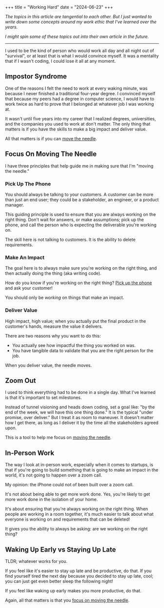 +++
title = "Working Hard"
date = "2024-06-23"
+++

*The topics in this article are tangential to each other. But I just wanted to write down some concepts around my work ethic that I've learned over the years.*

*I might spin some of these topics out into their own article in the future.*

---

I used to be the kind of person who would work all day and all night out of "survival", or at least that is what I would convince myself. It was a mentality that if I wasn't coding, I could lose it all at any moment.

## Impostor Syndrome

One of the reasons I felt the need to work at every waking minute, was because I never finished a traditional four-year degree. I convinced myself that because my peers had a degree in computer science, I would have to work twice as hard to prove that I belonged at whatever job I was working at.

It wasn't until five years into my career that I realized degrees, universities, and the companies you used to work at don't matter. The only thing that matters is if you have the skills to make a big impact and deliver value.

All that matters is if you can [move the needle](#focus-on-moving-the-needle).

## Focus On Moving The Needle

I have three principles that help guide me in making sure that I'm "moving the needle."

### Pick Up The Phone

You should always be talking to your customers. A customer can be more than just an end user; they could be a stakeholder, an engineer, or a product manager.

This guiding principle is used to ensure that you are always working on the right thing. Don't wait for answers, or make assumptions; pick up the phone, and call the person who is expecting the deliverable you're working on.

The skill here is not talking to customers. It is the ability to delete requirements.
### Make An Impact

The goal here is to always make sure you're working on the right thing, and then actually doing the thing (aka writing code).

How do you know if you're working on the right thing? [Pick up the phone](#pick-up-the-phone) and ask your customer!

You should only be *working* on things that make an impact.

### Deliver Value

High impact, high value; when you actually put the final product in the customer's hands, measure the value it delivers.

There are two reasons why you want to do this:
- You actually see how impactful the thing you worked on was.
- You have tangible data to validate that you are the right person for the job.

When you deliver value, the needle moves.

## Zoom Out

I used to think everything had to be done in a single day. What I've learned is that it's important to set milestones.

Instead of tunnel visioning and heads down coding, set a goal like: "by the end of the week, we will have this one thing done." It is the typical "under promise, over deliver." But I treat it as room to maneuver. It doesn't matter how I get there, as long as I deliver it by the time all the stakeholders agreed upon.

This is a tool to help me focus on [moving the needle](#focus-on-moving-the-needle).

## In-Person Work

The way I look at in-person work, especially when it comes to startups, is that if you're going to build something that is going to make an impact in the world, it's not going to happen over a zoom call.

My opinion: the iPhone could not of been built over a zoom call.

It's not about being able to get more work done. Yes, you're likely to get more work done in the isolation of your home.

It's about ensuring that you're always working on the right thing. When people are working in a room together, it's much easier to talk about what everyone is working on and requirements that can be deleted!

It gives you the ability to always be asking: are we working on the right thing?

## Waking Up Early vs Staying Up Late

TLDR; whatever works for you.

If you feel like it's easier to stay up late and be productive, do that. If you find yourself tired the next day because you decided to stay up late, cool; you can just get even better sleep the following night!

If you feel like waking up early makes you more productive, do that.

Again, all that matters is that you [focus on moving the needle](#focus-on-moving-the-needle).

